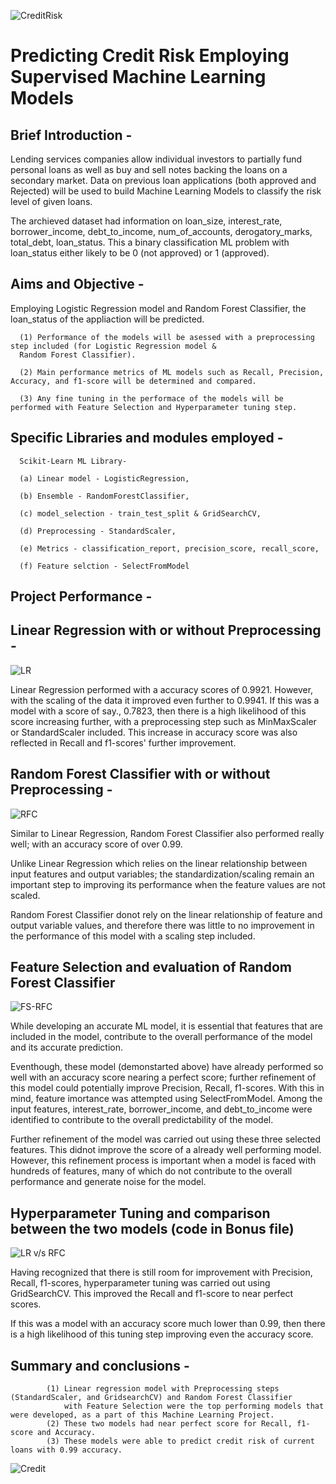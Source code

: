 
![CreditRisk](https://github.com/fbrowther/Supervised_ML_Models-Predicting_Credit_Risk/blob/main/Screenshots/creditrisk.jpeg)
# Predicting Credit Risk Employing Supervised Machine Learning Models

## Brief Introduction -
Lending services companies allow individual investors to partially fund personal loans as well as buy and sell notes backing the loans on a secondary market. Data on previous loan applications (both approved and Rejected) will be used to build Machine Learning Models to classify the risk level of given loans. 

The archieved dataset had information on loan_size,	interest_rate,	borrower_income,	debt_to_income,	num_of_accounts,	derogatory_marks,	total_debt,	loan_status. This a binary classification ML problem with loan_status either likely to be 0 (not approved) or 1 (approved).

## Aims and Objective -
Employing Logistic Regression model and Random Forest Classifier, the loan_status of the appliaction will be predicted. 

      (1) Performance of the models will be asessed with a preprocessing step included (for Logistic Regression model & 
      Random Forest Classifier).
      
      (2) Main performance metrics of ML models such as Recall, Precision, Accuracy, and f1-score will be determined and compared.
  
      (3) Any fine tuning in the performace of the models will be performed with Feature Selection and Hyperparameter tuning step.
  
## Specific Libraries and modules employed - 
      Scikit-Learn ML Library- 
  
      (a) Linear model - LogisticRegression, 
      
      (b) Ensemble - RandomForestClassifier,
      
      (c) model_selection - train_test_split & GridSearchCV,
      
      (d) Preprocessing - StandardScaler,
      
      (e) Metrics - classification_report, precision_score, recall_score,
      
      (f) Feature selction - SelectFromModel

## Project Performance -
## Linear Regression with or without Preprocessing -
![LR](https://github.com/fbrowther/Supervised_ML_Models-Predicting_Credit_Risk/blob/main/Screenshots/new_LR.png)


Linear Regression performed with a accuracy scores of 0.9921. However, with the scaling of the data it improved even further to 0.9941. If this was a model with a score of say., 0.7823, then there is a high likelihood of this score increasing further, with a preprocessing step such as MinMaxScaler or StandardScaler included.
This increase in accuracy score was also reflected in Recall and f1-scores' further improvement.

## Random Forest Classifier with or without Preprocessing -
![RFC](https://github.com/fbrowther/Supervised_ML_Models-Predicting_Credit_Risk/blob/main/Screenshots/RFC.png)

Similar to Linear Regression, Random Forest Classifier also performed really well; with an accuracy score of over 0.99.

Unlike Linear Regression which relies on the linear relationship between input features and output variables; the standardization/scaling remain an important step to improving its performance when the feature values are not scaled.

Random Forest Classifier donot rely on the linear relationship of feature and output variable values, and therefore there was little to no improvement in the performance of this model with a scaling step included. 

## Feature Selection and evaluation of Random Forest Classifier
![FS-RFC](https://github.com/fbrowther/Supervised_ML_Models-Predicting_Credit_Risk/blob/main/Screenshots/Feature%20Selection%20-%20scores.png)

While developing an accurate ML model, it is essential that features that are included in the model, contribute to the overall performance of the model and its accurate prediction. 

Eventhough, these model (demonstarted above) have already performed so well with an accuracy score nearing a perfect score; further refinement of this model could potentially improve Precision, Recall, f1-scores. With this in mind, feature imortance was attempted using SelectFromModel. Among the input features, interest_rate, borrower_income, and debt_to_income were identified to contribute to the overall predictability of the model. 

Further refinement of the model was carried out using these three selected features. This didnot improve the score of a already well performing model. However, this refinement process is important when a model is faced with hundreds of features, many of which do not contribute to the overall performance and generate noise for the model.  

## Hyperparameter Tuning and comparison between the two models (code in Bonus file)
![LR v/s RFC](https://github.com/fbrowther/Supervised_ML_Models-Predicting_Credit_Risk/blob/main/Screenshots/Hyperparameter.png)

Having recognized that there is still room for improvement with Precision, Recall, f1-scores, hyperparameter tuning was carried out using GridSearchCV. This improved the Recall and f1-score to near perfect scores. 

If this was a model with an accuracy score much lower than 0.99, then there is a high likelihood of this tuning step improving even the accuracy score.

## Summary and conclusions -
            (1) Linear regression model with Preprocessing steps (StandardScaler, and GridsearchCV) and Random Forest Classifier 
                with Feature Selection were the top performing models that were developed, as a part of this Machine Learning Project.
            (2) These two models had near perfect score for Recall, f1-score and Accuracy.
            (3) These models were able to predict credit risk of current loans with 0.99 accuracy.
            

![Credit](https://github.com/fbrowther/Supervised_ML_Models-Predicting_Credit_Risk/blob/main/Screenshots/Credit.jpeg)
